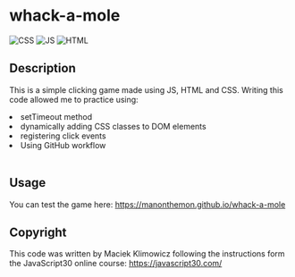 # whack-a-mole

![CSS](https://img.shields.io/badge/CSS3-1572B6?style=for-the-badge&logo=css3&logoColor=white) ![JS](https://img.shields.io/badge/JavaScript-323330?style=for-the-badge&logo=javascript&logoColor=F7DF1E) ![HTML](https://img.shields.io/badge/HTML5-E34F26?style=for-the-badge&logo=html5&logoColor=white) 


## Description

This is a simple clicking game made using JS, HTML and CSS. Writing this code allowed me to practice using:

<li>setTimeout method</li>
<li>dynamically adding CSS classes to DOM elements</li>
<li>registering click events</li>
<li>Using GitHub workflow</li><br>

## Usage

You can test the game here: https://manonthemon.github.io/whack-a-mole

## Copyright

This code was written by Maciek Klimowicz following the instructions form the JavaScript30 online course: https://javascript30.com/